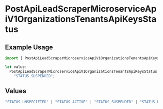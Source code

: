 # PostApiLeadScraperMicroserviceApiV1OrganizationsTenantsApiKeysStatus

## Example Usage

```typescript
import { PostApiLeadScraperMicroserviceApiV1OrganizationsTenantsApiKeysStatus } from "oppulence-backend-sdk/models/operations";

let value:
  PostApiLeadScraperMicroserviceApiV1OrganizationsTenantsApiKeysStatus =
    "STATUS_SUSPENDED";
```

## Values

```typescript
"STATUS_UNSPECIFIED" | "STATUS_ACTIVE" | "STATUS_SUSPENDED" | "STATUS_PENDING_VERIFICATION" | "STATUS_REVOKED" | "STATUS_EXPIRED" | "STATUS_RATE_LIMITED" | "STATUS_PENDING_REVIEW" | "STATUS_DEPRECATED" | "STATUS_MAINTENANCE"
```